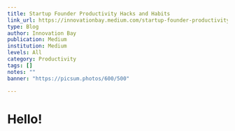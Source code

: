 ```yaml
---
title: Startup Founder Productivity Hacks and Habits
link_url: https://innovationbay.medium.com/startup-founder-productivity-hacks-and-habits-b4e0c2140ef9
type: Blog
author: Innovation Bay
publication: Medium
institution: Medium
levels: All
category: Productivity
tags: []
notes: ""
banner: "https://picsum.photos/600/500"

---
```


# Hello!
